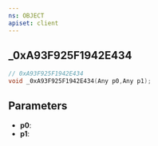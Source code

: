 ```yaml
---
ns: OBJECT
apiset: client
---
```

## _0xA93F925F1942E434

```c
// 0xA93F925F1942E434
void _0xA93F925F1942E434(Any p0,Any p1);
```


## Parameters
* **p0**:
* **p1**: